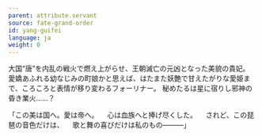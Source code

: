 ```yaml
---
parent: attribute.servant
source: fate-grand-order
id: yang-guifei
language: ja
weight: 0
---
```


大国“唐”を内乱の戦火で燃え上がらせ、王朝滅亡の元凶となった美貌の貴妃。
愛嬌あふれる幼なじみの町娘かと思えば、はたまた妖艶で甘えたがりな愛姫まで、ころころと表情が移り変わるフォーリナー。
秘めたるは星に宿りし邪神の昏き業火……？

「この美は国へ。愛は帝へ。
　心は血族へと捧げ尽くした。
　されど、この琵琶の音色だけは、
　歌と舞の喜びだけは私のもの―――」
